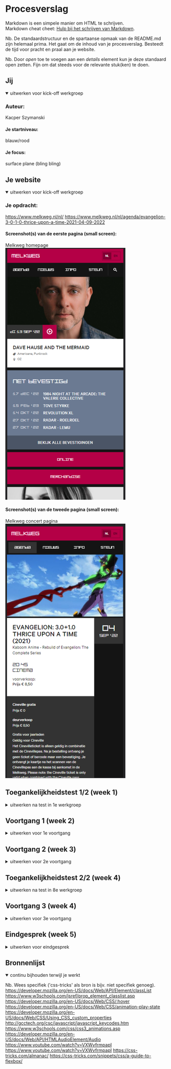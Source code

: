 # Procesverslag
Markdown is een simpele manier om HTML te schrijven.  
Markdown cheat cheet: [Hulp bij het schrijven van Markdown](https://github.com/adam-p/markdown-here/wiki/Markdown-Cheatsheet).

Nb. De standaardstructuur en de spartaanse opmaak van de README.md zijn helemaal prima. Het gaat om de inhoud van je procesverslag. Besteedt de tijd voor pracht en praal aan je website.

Nb. Door *open* toe te voegen aan een *details* element kun je deze standaard open zetten. Fijn om dat steeds voor de relevante stuk(ken) te doen.





## Jij

<details open>
  <summary>uitwerken voor kick-off werkgroep</summary>

  ### Auteur:
  Kacper Szymanski  

  #### Je startniveau:
  blauw/rood

  #### Je focus:
  surface plane (bling bling)
 
</details>





## Je website

<details open>
  <summary>uitwerken voor kick-off werkgroep</summary>

  ### Je opdracht:
  https://www.melkweg.nl/nl/
  https://www.melkweg.nl/nl/agenda/evangelion-3-0-1-0-thrice-upon-a-time-2021-04-09-2022
  #### Screenshot(s) van de eerste pagina (small screen): 
  Melkweg homepage
  <img src="readme-images/MelkwegHome.png" width="375px" alt="homepage van de melkweg">

  #### Screenshot(s) van de tweede pagina (small screen):
  Melkweg concert pagina
  <img src="readme-images/melkwegAgenda.png" width="375px" alt="film op de agenda van de melkweg website">
 
</details>



## Toegankelijkheidstest 1/2 (week 1)

<details>
  <summary>uitwerken na test in 1e werkgroep</summary>

  ### Bevindingen
  Lijst met je bevindingen die in de test naar voren kwamen:

  #### Screenreader
  Screenreader duurde lang en was niet snel door te lopen. 

   -------------------------------- --------------------------------
  Gebruiker eerder menu's aangeven, niet alles onnodig laten oplezen

  #### Muis en Toetsenbord 
  Muis en toetsenbord is redelijk goed te doen. Wel soms lastig zichtbaar wat highlighted is. Sommige navigaties duren lang om doorheen te gaan.
 -------------------------------- --------------------------------

  Zichtbaarheid verbeteren van border-box, miss op een of andere manier navigatie sneller laten doorlopen?? 

  #### Motoriek (shocks, elastiekjes)
  Motoriek was redelijk te doen. Sommige knoppen zijn te klein om te klikken en te makkelijk om te missen maar in het algemeen was het doenbaar. 

 -------------------------------- --------------------------------
Sommige knoppen misschien wat groter?
  #### Visueel (brillen, contrast, kleurenblind, dark/light). 
  Kleurenblindheid was perfect door te lopen. Er is een goeie contrast tussen kleuren en niks werd minder duidelijk tijdens het doorlopen van de website. 
  De brillen waren interessanter. Met de blurry bril was niks te lezen totdat je de pagina op 300% zoom doet. 
  Met de center vision blackout bril moest je lezen met je pheriferal vision wat voor mij bijna onmogelijk is. Je pheriferal vision is heel wazig.

   -------------------------------- --------------------------------
   Blurry bril zorgde ervoor dat de site niet te lezen van maar de zoom in browsers zou genoeg moeten zijn om dat op te lossen. Center vision blackout was bizar lastig, maar misschien is een screenreader oplossing dan bruikbaar hiervoor?

</details>






## Voortgang 1 (week 2)

<details>
  <summary>uitwerken voor 1e voortgang</summary>

  ### Stand van zaken & Verslag van meeting
 Tijdens week 2 begon ik mijn website te coderen. Ik begreep nogsteeds niet hoe nth-of-type werkte en heb ik vervolgens na het voortganggesprek met Laurens uitgelegd gekregen. Tijdens week 2 leerde ik ook hoe ik :root gebruik om variabele die constant terug gaan komen in mijn code te kunnen bewaren (in mijn geval waren dat vooral kleuren maar je kan het ook gebruiken voor bijvoorbeeld pixels, em's en meer). Voor de rest ben ik vooral geholpen met de plaatsen van content in week 2 aangezien ik vooral daarmee problemen had. 




</details>





## Voortgang 2 (week 3)

<details>
  <summary>uitwerken voor 2e voortgang</summary>

  ### Stand van zaken
  Tijdens week 3 had ik de index bijna af. Ik had vooral problemen met de positioning van de footer en het gebruiken van svgs (moet ik de svg oproepen, de path? wat is xml? etc.)


  

  ### Verslag van meeting
   Na deze meeting wist ik hoe ik verder moest gaan met mijn footer. Ik leerde meer over svgs en hoe ik ze moet gebruiken in de code. Ook leerde ik toen wat precies text-transform is en hoe je het kan gebruiken. 

</details>





## Toegankelijkheidstest 2/2 (week 4)

<details>
  <summary>uitwerken na test in 8e werkgroep</summary>

  ### Bevindingen
  Lijst met je bevindingen die in de test naar voren kwamen (geef ook aan wat er verbeterd is):
  Tijdens de toegangelijkheid test merkte ik dat tab-targeting niet goed was op mij website. Het was vaak niet snel duidelijk waar je bent. Dit moet ik gaan verbeteren. 

  #### Screenreader
  De screenreader werkte prima, alleen sommige plaatjes hebben nog geen alt-tekst waardoor het niet goed word voorgelezen. Dat moet veranderen. 


  #### Muis en Toetsenbord 
 Zoals bij bevindingen geschreven de tab-targeting met de toetsenbord was nog niet helemaal goed. Het moet duidelijker worden waar je precies bent.


  #### Motoriek (shocks, elastiekjes)
 De motoriek ging heel goed, zowel met de shocks als elastiekjes kon ik alle content prima aanklikken. De knoppen zijn ver genoeg van elkaar en groot genoeg om aan te klikken. 


  #### Visueel (brillen, contrast, kleurenblind, dark/light). 
  Kleurenblindheidtest ging in een keer goed. De kleuren zijn genoeg verschillend dat er niks onleesbaar of onprettig word. De brillen waren ook te doen behalve de pheriferal vision bril. Daarmee kon ik letterlijk niks lezen. De blurry brill was ook niet te doen maar je kan de browser laten inzoomen tot 250-300% en dan is t prima te lezen zonder dat te content heel raar word gedisplayed.

</details>





## Voortgang 3 (week 4)

<details>
  <summary>uitwerken voor 3e voortgang</summary>

  ### Stand van zaken
 Index was hier zo goed als klaar buiten de nieuwsbrief. Agenda website was ook grotendeels af maar veel problemen met elementen positionen. Javascript was nog niet begonnen maar dat heb ik tussen week 4 en 5 gedaan na de voortganggesprek. 

 
  

  ### Verslag van meeting
  Tijdens de meeting heb ik veel tips gekregen over mijn layout. Ook wist ik niet hoe ik de "Tweet this" en programma tijdens moest positioneren maar tijdens te meeting kreeg ik er hulp mee. Het ging namelijk om grid-templates die ik moest gebruik maar toen niet wist hoe het werkte. Ook kreeg ik uitleg hoe ik iframes in mijn html moet stoppen om bijvoorbeeld youtube video's er in te krijgen 

</details>





## Eindgesprek (week 5)

<details>
  <summary>uitwerken voor eindgesprek</summary>

  ### Je uitkomst - karakteristiek screenshots:
  <img src="images/abbrOnnodig.png">
   <img src="DTenDThtml.png"> 
   De abbr was onnodig gebruik, daarom heb ik die verandert naar normale <p> elementen. 
   DT en DD tag heb ik verkeerd gebruikt, ze moeten andersom. 


  ### Dit ging goed/Heb ik geleerd: 
   code was grotendeels redelijk gedaan
   geen validator problemen


  ### Dit was lastig/Is niet gelukt:
   To change: 
  voeg light/dark mode toe via mediaqueries  -Done
  voeg :hover/:active states toe    -Done
  werk de read.me bij     -Done
  voeg een javascript code toe die Classlist gebruikt     -Done
  fix heading levels    -Done
  dt/dd code fixen -Done
  abbr in verkeerde context -Done

  
</details>





## Bronnenlijst

<details open>
  <summary>continu bijhouden terwijl je werkt</summary>

  Nb. Wees specifiek ('css-tricks' als bron is bijv. niet specifiek genoeg).
  https://developer.mozilla.org/en-US/docs/Web/API/Element/classList
  https://www.w3schools.com/jsref/prop_element_classlist.asp
  https://developer.mozilla.org/en-US/docs/Web/CSS/:hover
  https://developer.mozilla.org/en-US/docs/Web/CSS/animation-play-state
  https://developer.mozilla.org/en-US/docs/Web/CSS/Using_CSS_custom_properties
  http://gcctech.org/csc/javascript/javascript_keycodes.htm
  https://www.w3schools.com/css/css3_animations.asp
  https://developer.mozilla.org/en-US/docs/Web/API/HTMLAudioElement/Audio
  https://www.youtube.com/watch?v=VXWvfrmpapI
  https://www.youtube.com/watch?v=VXWvfrmpapI
  https://css-tricks.com/almanac/
  https://css-tricks.com/snippets/css/a-guide-to-flexbox/
</details>